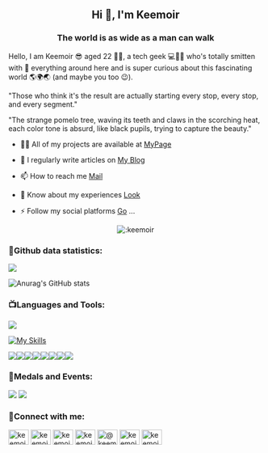 <h2 align="center">Hi 👋, I'm Keemoir</h2>
<h3 align="center">The world is as wide as a man can walk</h3>

Hello, I am Keemoir 😎 aged 22 👶‍♂️, a tech geek 💻👨‍💻 who's totally smitten with 🌟 everything around here and is super curious about this fascinating world 🌎🌍🌏 (and maybe you too 😉).

"Those who think it's the result are actually starting every stop, every stop, and every segment."

"The strange pomelo tree, waving its teeth and claws in the scorching heat, each color tone is absurd, like black pupils, trying to capture the beauty."

- 👨‍💻 All of my projects are available at [MyPage](https://hevuan.me)

- 📝 I regularly write articles on [My Blog](https://blog.keemo.co)

- 📫 How to reach me [Mail](mailto:keemoir@gmail.com)

- 📄 Know about my experiences [Look](https://blog.keemo.co)

- ⚡ Follow my social platforms [Go](https://bento.me/keemoir) ...




<div align="center" style="text-align: center;">
<img src="https://count.getloli.com/get/@:keemoir" alt=":keemoir" />

<div align="left" style="text-align: left;">
<h3 align="left">🎨<b>Github data statistics:</b></h3>
<img src="https://img.shields.io/badge/any_text-you_like-blue" />

![Anurag's GitHub stats](https://github-readme-stats.vercel.app/api?username=keemoir&show_icons=true&theme=radical)


<!--
[![PUSDN](https://streak-stats.demolab.com?user=JaneYork&theme=gruvbox&border_radius=20&locale=zh_Hans&date_format=%5BY.%5Dn.j)](https://soft.pusdn.com)
-->


<h3 align="left">📺<b>Languages and Tools:</b></h3>
<img src="https://img.shields.io/badge/my%20 %20skills-8A2BE2" />

[![My Skills](https://skillicons.dev/icons?i=ae,aiscript,androidstudio,au,autocad,azure,blender,c,cpp,cloudflare,css,devto,discord,figma,git,github,gitlab,gmail,html,htmx,ai,instagram,java,js,linux,lua,matlab,mysql,nginx,npm,ps,php,pr,pycharm,py,rocket,twitter,visualstudio,vscode,vue,windows,wordpress,md&perline=15)](https://skillicons.dev)

<img src="https://img.shields.io/badge/WakaTime-000000?style=for-the-badge&logo=WakaTime&logoColor=white" /><img src="https://img.shields.io/badge/RSS-FFA500?style=for-the-badge&logo=rss&logoColor=white" /><img src="https://img.shields.io/badge/dev.to-0A0A0A?style=for-the-badge&logo=devdotto&logoColor=white" /><img src="https://img.shields.io/badge/Alibaba_Cloud-FF6A00?style=for-the-badge&logo=alibabacloud&logoColor=white" /><img src="https://img.shields.io/badge/Wordpress-21759B?style=for-the-badge&logo=wordpress&logoColor=white" /><img src="https://img.shields.io/badge/Gmail-D14836?style=for-the-badge&logo=gmail&logoColor=white" /><img src="https://img.shields.io/badge/Adobe%20Photoshop-31A8FF?style=for-the-badge&logo=Adobe%20Photoshop&logoColor=black" /><img src="https://img.shields.io/badge/GIT-E44C30?style=for-the-badge&logo=git&logoColor=white" />



<h3 align="left">🤗<b>Medals and Events:</b></h3>
<img src="https://github-profile-trophy.vercel.app/?username=keemoir&no-frame=true" />
<img src="https://github-readme-activity-graph.vercel.app/graph?username=keemoir&theme=react-dark" />

<h3 align="left">📠<b>Connect with me:</b></h3>
<p align="left">
<a href="https://twitter.com/keemoir" target="blank"><img align="center" src="https://raw.githubusercontent.com/rahuldkjain/github-profile-readme-generator/master/src/images/icons/Social/twitter.svg" alt="keemoir" height="30" width="40" /></a>
<a href="https://fb.com/keemoir" target="blank"><img align="center" src="https://raw.githubusercontent.com/rahuldkjain/github-profile-readme-generator/master/src/images/icons/Social/facebook.svg" alt="keemoir" height="30" width="40" /></a>
<a href="https://instagram.com/keemoir" target="blank"><img align="center" src="https://raw.githubusercontent.com/rahuldkjain/github-profile-readme-generator/master/src/images/icons/Social/instagram.svg" alt="keemoir" height="30" width="40" /></a>
<a href="https://www.behance.net/keemoirho" target="blank"><img align="center" src="https://raw.githubusercontent.com/rahuldkjain/github-profile-readme-generator/master/src/images/icons/Social/behance.svg" alt="keemoirho" height="30" width="40" /></a>
<a href="https://medium.com/@keemoir" target="blank"><img align="center" src="https://raw.githubusercontent.com/rahuldkjain/github-profile-readme-generator/master/src/images/icons/Social/medium.svg" alt="@keemoir" height="30" width="40" /></a>
<a href="https://www.youtube.com/c/keemoir" target="blank"><img align="center" src="https://raw.githubusercontent.com/rahuldkjain/github-profile-readme-generator/master/src/images/icons/Social/youtube.svg" alt="keemoir" height="30" width="40" /></a>
<a href="https://discord.gg/keemoir" target="blank"><img align="center" src="https://raw.githubusercontent.com/rahuldkjain/github-profile-readme-generator/master/src/images/icons/Social/discord.svg" alt="keemoir" height="30" width="40" /></a>
</p>

<!--
[![Top Langs](https://github-readme-stats.vercel.app/api/top-langs/?username=anuraghazra&layout=compact)](https://github.com/anuraghazra/github-readme-stats)
[![Readme Card](https://github-readme-stats.vercel.app/api/pin/?username=anuraghazra&repo=github-readme-stats)](https://github.com/anuraghazra/github-readme-stats)
-->



<!--
**keemoir/keemoir** is a ✨ _special_ ✨ repository because its `README.md` (this file) appears on your GitHub profile.
Here are some ideas to get you started:
- 🔭 I’m currently working on ...
- 🌱 I’m currently learning ...
- 👯 I’m looking to collaborate on ...
- 🤔 I’m looking for help with ...
- 💬 Ask me about ...
- 📫 How to reach me: ...
- 😄 Pronouns: ...
- ⚡ Fun fact: ...
-->
